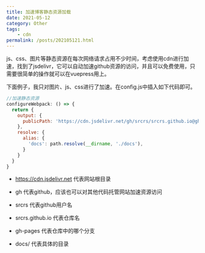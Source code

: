 ```yaml
---
title: 加速博客静态资源加载
date: 2021-05-12
category: Other
tags:
    - cdn
permalink: /posts/202105121.html
---
```

js、css、图片等静态资源在每次网络请求占用不少时间，考虑使用cdn进行加速，找到了jsdelivr，它可以自动加速github资源的访问，并且可以免费使用，只需要很简单的操作就可以在vuepress用上。

下面例子，我只对图片、js、css进行了加速。在config.js中插入如下代码即可。

```js
//加速静态资源
configureWebpack: () => {
  return {
    output: {
      publicPath: 'https://cdn.jsdelivr.net/gh/srcrs/srcrs.github.io@gh-pages/docs/'
    },
    resolve: {
      alias: {
        'docs': path.resolve(__dirname, './docs'),
      }
    }
  }
}
```

- https://cdn.jsdelivr.net 代表网站根目录

- gh 代表github，应该也可以对其他代码托管网站加速资源访问

- srcrs 代表github用户名

- srcrs.github.io 代表仓库名

- gh-pages 代表仓库中的哪个分支

- docs/ 代表具体的目录